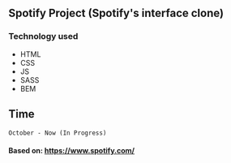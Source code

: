 ## Spotify Project (Spotify's interface clone)

### Technology used

* HTML
* CSS
* JS
* SASS
* BEM

## Time

```
October - Now (In Progress)
```
#### Based on: https://www.spotify.com/
